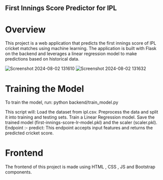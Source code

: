 ## First Innings Score Predictor for IPL

# Overview

This project is a web application that predicts the first innings score of IPL cricket matches using machine learning. The application is built with Flask on the backend and leverages a linear regression model to make predictions based on historical data.

![Screenshot 2024-08-02 131610](https://github.com/user-attachments/assets/3200b9b2-48f5-46c2-a609-61ba81136441)
![Screenshot 2024-08-02 131632](https://github.com/user-attachments/assets/3f5d4634-5522-4096-a815-330e8c6b5d23)



# Training the Model
To train the model, run: python backend/train_model.py

This script will: Load the dataset from ipl.csv. Preprocess the data and split it into training and testing sets. Train a Linear Regression model. Save the trained model (first-innings-score-lr-model.pkl) and the scaler (scaler.pkl). Endpoint :- predict: This endpoint accepts input features and returns the predicted cricket score.

# Frontend
The frontend of this project is made using HTML , CSS , JS and Bootstrap components.

